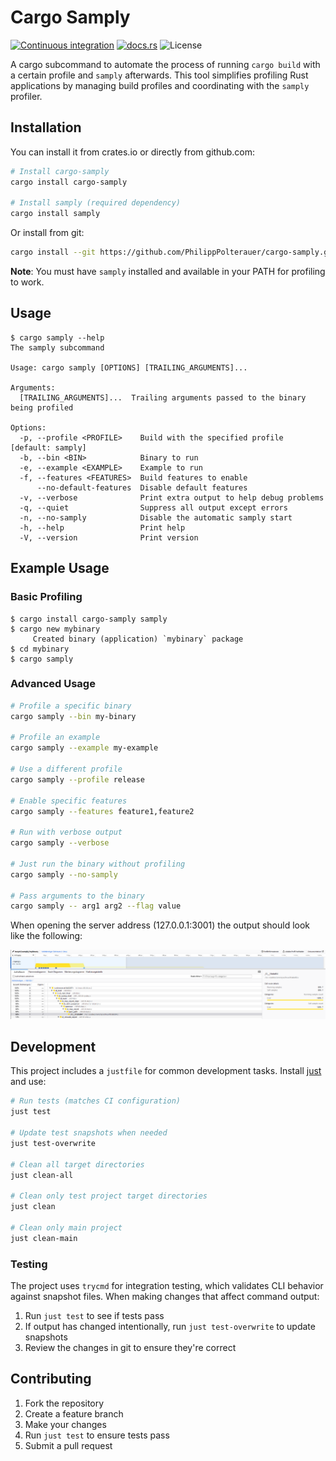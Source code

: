 # Cargo Samply

[![Continuous integration](https://github.com/PhilippPolterauer/cargo-samply/actions/workflows/ci.yml/badge.svg)](https://github.com/PhilippPolterauer/cargo-samply/actions/workflows/ci.yml)
[![docs.rs](https://img.shields.io/docsrs/cargo-samply/latest)](https://docs.rs/cargo-samply)
![License](https://img.shields.io/github/license/PhilippPolterauer/cargo-samply)

A cargo subcommand to automate the process of running `cargo build` with a certain profile and `samply` afterwards.
This tool simplifies profiling Rust applications by managing build profiles and coordinating with the `samply` profiler.

## Installation

You can install it from crates.io or directly from github.com:

```bash
# Install cargo-samply
cargo install cargo-samply

# Install samply (required dependency)
cargo install samply
```

Or install from git:

```bash
cargo install --git https://github.com/PhilippPolterauer/cargo-samply.git
```

**Note**: You must have `samply` installed and available in your PATH for profiling to work.

## Usage

```console
$ cargo samply --help
The samply subcommand

Usage: cargo samply [OPTIONS] [TRAILING_ARGUMENTS]...

Arguments:
  [TRAILING_ARGUMENTS]...  Trailing arguments passed to the binary being profiled

Options:
  -p, --profile <PROFILE>    Build with the specified profile [default: samply]
  -b, --bin <BIN>            Binary to run
  -e, --example <EXAMPLE>    Example to run
  -f, --features <FEATURES>  Build features to enable
      --no-default-features  Disable default features
  -v, --verbose              Print extra output to help debug problems
  -q, --quiet                Suppress all output except errors
  -n, --no-samply            Disable the automatic samply start
  -h, --help                 Print help
  -V, --version              Print version

```

## Example Usage

### Basic Profiling

```console
$ cargo install cargo-samply samply
$ cargo new mybinary
     Created binary (application) `mybinary` package
$ cd mybinary
$ cargo samply
```

### Advanced Usage

```bash
# Profile a specific binary
cargo samply --bin my-binary

# Profile an example
cargo samply --example my-example

# Use a different profile
cargo samply --profile release

# Enable specific features
cargo samply --features feature1,feature2

# Run with verbose output
cargo samply --verbose

# Just run the binary without profiling
cargo samply --no-samply

# Pass arguments to the binary
cargo samply -- arg1 arg2 --flag value
```

When opening the server address (127.0.0.1:3001) the output should look like the following:

![Samply Web View](https://raw.githubusercontent.com/PhilippPolterauer/cargo-samply/main/doc/samply-web.png)

## Development

This project includes a `justfile` for common development tasks. Install [just](https://github.com/casey/just) and use:

```bash
# Run tests (matches CI configuration)
just test

# Update test snapshots when needed
just test-overwrite

# Clean all target directories
just clean-all

# Clean only test project target directories
just clean

# Clean only main project
just clean-main
```

### Testing

The project uses `trycmd` for integration testing, which validates CLI behavior against snapshot files.
When making changes that affect command output:

1. Run `just test` to see if tests pass
2. If output has changed intentionally, run `just test-overwrite` to update snapshots
3. Review the changes in git to ensure they're correct

## Contributing

1. Fork the repository
2. Create a feature branch
3. Make your changes
4. Run `just test` to ensure tests pass
5. Submit a pull request
